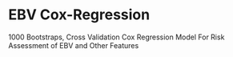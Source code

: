 # EBV Cox-Regression
1000 Bootstraps, Cross Validation Cox Regression Model For Risk Assessment of EBV and Other Features
